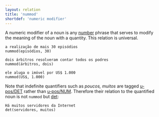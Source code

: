 ```yaml
---
layout: relation
title: 'nummod'
shortdef: 'numeric modifier'
---
```


A numeric modifier of a noun is any [number](u-pos/NUM) phrase
that serves to modify the meaning of the noun with a quantity. This relation is universal.

~~~ sdparse
a realização de mais 30 episódios
nummod(episódios, 30)
~~~

~~~ sdparse
dois árbitros resolveram contar todos os podres
nummod(árbitros, dois)
~~~

~~~ sdparse
ele aluga o imóvel por US$ 1.000
nummod(US$, 1.000)
~~~

Note that indefinite quantifiers such as _poucos, muitos_ are tagged
[u-pos/DET]() rather than [u-pos/NUM](). 
Therefore their relation to the quantified noun is not `nummod` but
[det]():

~~~ sdparse
Há muitos servidores da Internet
det(servidores, muitos)
~~~
